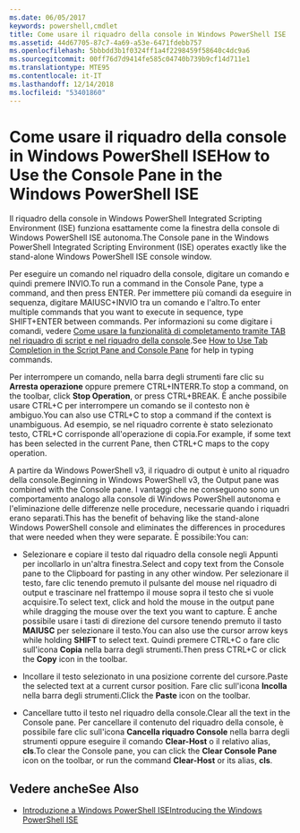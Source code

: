 ```yaml
---
ms.date: 06/05/2017
keywords: powershell,cmdlet
title: Come usare il riquadro della console in Windows PowerShell ISE
ms.assetid: 44d67705-87c7-4a69-a53e-6471fdebb757
ms.openlocfilehash: 5bbbdd3b1f0324ff1a4f2298459f58640c4dc9a6
ms.sourcegitcommit: 00ff76d7d9414fe585c04740b739b9cf14d711e1
ms.translationtype: MTE95
ms.contentlocale: it-IT
ms.lasthandoff: 12/14/2018
ms.locfileid: "53401860"
---
```

# <a name="how-to-use-the-console-pane-in-the-windows-powershell-ise"></a><span data-ttu-id="c0d80-103">Come usare il riquadro della console in Windows PowerShell ISE</span><span class="sxs-lookup"><span data-stu-id="c0d80-103">How to Use the Console Pane in the Windows PowerShell ISE</span></span>

<span data-ttu-id="c0d80-104">Il riquadro della console in Windows PowerShell Integrated Scripting Environment (ISE) funziona esattamente come la finestra della console di Windows PowerShell ISE autonoma.</span><span class="sxs-lookup"><span data-stu-id="c0d80-104">The Console pane in the Windows PowerShell Integrated Scripting Environment (ISE) operates exactly like the stand-alone Windows PowerShell ISE console window.</span></span>

<span data-ttu-id="c0d80-105">Per eseguire un comando nel riquadro della console, digitare un comando e quindi premere INVIO.</span><span class="sxs-lookup"><span data-stu-id="c0d80-105">To run a command in the Console Pane, type a command, and then press ENTER.</span></span> <span data-ttu-id="c0d80-106">Per immettere più comandi da eseguire in sequenza, digitare MAIUSC+INVIO tra un comando e l'altro.</span><span class="sxs-lookup"><span data-stu-id="c0d80-106">To enter multiple commands that you want to execute in sequence, type SHIFT+ENTER between commands.</span></span> <span data-ttu-id="c0d80-107">Per informazioni su come digitare i comandi, vedere [Come usare la funzionalità di completamento tramite TAB nel riquadro di script e nel riquadro della console](How-to-Use-Tab-Completion-in-the-Script-Pane-and-Console-Pane.md).</span><span class="sxs-lookup"><span data-stu-id="c0d80-107">See [How to Use Tab Completion in the Script Pane and Console Pane](How-to-Use-Tab-Completion-in-the-Script-Pane-and-Console-Pane.md) for help in typing commands.</span></span>

<span data-ttu-id="c0d80-108">Per interrompere un comando, nella barra degli strumenti fare clic su **Arresta operazione** oppure premere CTRL+INTERR.</span><span class="sxs-lookup"><span data-stu-id="c0d80-108">To stop a command, on the toolbar, click **Stop Operation**, or press CTRL+BREAK.</span></span> <span data-ttu-id="c0d80-109">È anche possibile usare CTRL+C per interrompere un comando se il contesto non è ambiguo.</span><span class="sxs-lookup"><span data-stu-id="c0d80-109">You can also use CTRL+C to stop a command if the context is unambiguous.</span></span> <span data-ttu-id="c0d80-110">Ad esempio, se nel riquadro corrente è stato selezionato testo, CTRL+C corrisponde all'operazione di copia.</span><span class="sxs-lookup"><span data-stu-id="c0d80-110">For example, if some text has been selected in the current Pane, then CTRL+C maps to the copy operation.</span></span>

<span data-ttu-id="c0d80-111">A partire da Windows PowerShell v3, il riquadro di output è unito al riquadro della console.</span><span class="sxs-lookup"><span data-stu-id="c0d80-111">Beginning in Windows PowerShell v3, the Output pane was combined with the Console pane.</span></span> <span data-ttu-id="c0d80-112">I vantaggi che ne conseguono sono un comportamento analogo alla console di Windows PowerShell autonoma e l'eliminazione delle differenze nelle procedure, necessarie quando i riquadri erano separati.</span><span class="sxs-lookup"><span data-stu-id="c0d80-112">This has the benefit of behaving like the stand-alone Windows PowerShell console and eliminates the differences in procedures that were needed when they were separate.</span></span> <span data-ttu-id="c0d80-113">È possibile:</span><span class="sxs-lookup"><span data-stu-id="c0d80-113">You can:</span></span>

- <span data-ttu-id="c0d80-114">Selezionare e copiare il testo dal riquadro della console negli Appunti per incollarlo in un'altra finestra.</span><span class="sxs-lookup"><span data-stu-id="c0d80-114">Select and copy text from the Console pane to the Clipboard for pasting in any other window.</span></span> <span data-ttu-id="c0d80-115">Per selezionare il testo, fare clic tenendo premuto il pulsante del mouse nel riquadro di output e trascinare nel frattempo il mouse sopra il testo che si vuole acquisire.</span><span class="sxs-lookup"><span data-stu-id="c0d80-115">To select text, click and hold the mouse in the output pane while dragging the mouse over the text you want to capture.</span></span> <span data-ttu-id="c0d80-116">È anche possibile usare i tasti di direzione del cursore tenendo premuto il tasto **MAIUSC** per selezionare il testo.</span><span class="sxs-lookup"><span data-stu-id="c0d80-116">You can also use the cursor arrow keys while holding **SHIFT** to select text.</span></span> <span data-ttu-id="c0d80-117">Quindi premere CTRL+C o fare clic sull'icona **Copia** nella barra degli strumenti.</span><span class="sxs-lookup"><span data-stu-id="c0d80-117">Then press CTRL+C or click the **Copy** icon in the toolbar.</span></span>

- <span data-ttu-id="c0d80-118">Incollare il testo selezionato in una posizione corrente del cursore.</span><span class="sxs-lookup"><span data-stu-id="c0d80-118">Paste the selected text at a current cursor position.</span></span> <span data-ttu-id="c0d80-119">Fare clic sull'icona **Incolla** nella barra degli strumenti.</span><span class="sxs-lookup"><span data-stu-id="c0d80-119">Click the **Paste** icon on the toolbar.</span></span>

- <span data-ttu-id="c0d80-120">Cancellare tutto il testo nel riquadro della console.</span><span class="sxs-lookup"><span data-stu-id="c0d80-120">Clear all the text in the Console pane.</span></span> <span data-ttu-id="c0d80-121">Per cancellare il contenuto del riquadro della console, è possibile fare clic sull'icona **Cancella riquadro Console** nella barra degli strumenti oppure eseguire il comando **Clear-Host** o il relativo alias, **cls**.</span><span class="sxs-lookup"><span data-stu-id="c0d80-121">To clear the Console pane, you can click the **Clear Console Pane** icon on the toolbar, or run the command **Clear-Host** or its alias, **cls**.</span></span>

## <a name="see-also"></a><span data-ttu-id="c0d80-122">Vedere anche</span><span class="sxs-lookup"><span data-stu-id="c0d80-122">See Also</span></span>

- [<span data-ttu-id="c0d80-123">Introduzione a Windows PowerShell ISE</span><span class="sxs-lookup"><span data-stu-id="c0d80-123">Introducing the Windows PowerShell ISE</span></span>](Introducing-the-Windows-PowerShell-ISE.md)